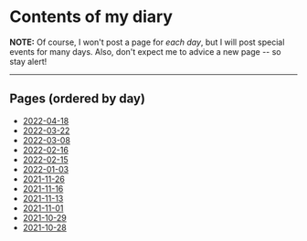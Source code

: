 # Contents of my diary

**NOTE:** Of course, I won't post a page for *each day*, but I will post special events for
many days. Also, don't expect me to advice a new page -- so stay alert!

----

## Pages (ordered by day)

- [2022-04-18](2022-04-18)
- [2022-03-22](2022-03-22)
- [2022-03-08](2022-03-08)
- [2022-02-16](2022-02-16)
- [2022-02-15](2022-02-15)
- [2022-01-03](2022-01-03)
- [2021-11-26](2021-11-26)
- [2021-11-16](2021-11-16)
- [2021-11-13](2021-11-13)
- [2021-11-01](2021-11-01)
- [2021-10-29](2021-10-29)
- [2021-10-28](2021-10-28)
